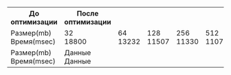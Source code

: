 <table>
  <tr>
    <th>До оптимизации</th>
    <th>После оптимизации</th>
  </tr>
  <tr>
    <td>Размер(mb)<br>Время(msec)</td>
    <td>32<br>18800</td>
    <td>64<br>13232</td>
    <td>128<br>11507</td>
    <td>256<br>11330</td>
    <td>512<br>11073</td>
    <td>1024<br>11130</td>
    <td>2048<br>11894</td>
    <td>2304<br>20251</td>
    <td>2560<br>35504</td>
  </tr>
  <tr>
    <td>Размер(mb)<br>Время(msec)</td>
    <td>Данные<br>Данные</td>
  </tr>
</table>